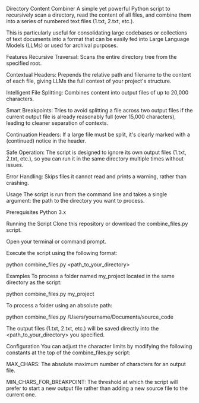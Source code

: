 Directory Content Combiner
A simple yet powerful Python script to recursively scan a directory, read the content of all files, and combine them into a series of numbered text files (1.txt, 2.txt, etc.).

This is particularly useful for consolidating large codebases or collections of text documents into a format that can be easily fed into Large Language Models (LLMs) or used for archival purposes.

Features
Recursive Traversal: Scans the entire directory tree from the specified root.

Contextual Headers: Prepends the relative path and filename to the content of each file, giving LLMs the full context of your project's structure.

Intelligent File Splitting: Combines content into output files of up to 20,000 characters.

Smart Breakpoints: Tries to avoid splitting a file across two output files if the current output file is already reasonably full (over 15,000 characters), leading to cleaner separation of contexts.

Continuation Headers: If a large file must be split, it's clearly marked with a (continued) notice in the header.

Safe Operation: The script is designed to ignore its own output files (1.txt, 2.txt, etc.), so you can run it in the same directory multiple times without issues.

Error Handling: Skips files it cannot read and prints a warning, rather than crashing.

Usage
The script is run from the command line and takes a single argument: the path to the directory you want to process.

Prerequisites
Python 3.x

Running the Script
Clone this repository or download the combine_files.py script.

Open your terminal or command prompt.

Execute the script using the following format:

python combine_files.py <path_to_your_directory>

Examples
To process a folder named my_project located in the same directory as the script:

python combine_files.py my_project

To process a folder using an absolute path:

python combine_files.py /Users/yourname/Documents/source_code

The output files (1.txt, 2.txt, etc.) will be saved directly into the <path_to_your_directory> you specified.

Configuration
You can adjust the character limits by modifying the following constants at the top of the combine_files.py script:

MAX_CHARS: The absolute maximum number of characters for an output file.

MIN_CHARS_FOR_BREAKPOINT: The threshold at which the script will prefer to start a new output file rather than adding a new source file to the current one.